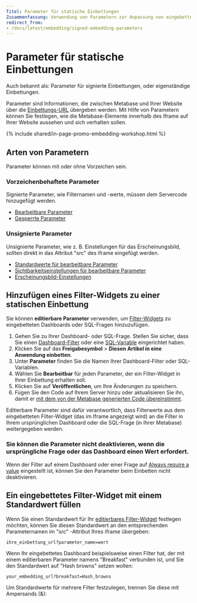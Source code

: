 ```yaml
---
Titel: Parameter für statische Einbettungen
Zusammenfassung: Verwendung von Parametern zur Anpassung von eingebetteten statischen Fragen und Dashboards.
redirect_from:
- /docs/latest/embedding/signed-embedding-parameters
---
```



# Parameter für statische Einbettungen


Auch bekannt als: Parameter für signierte Einbettungen, oder eigenständige Einbettungen.


Parameter sind Informationen, die zwischen Metabase und Ihrer Website über die [Einbettungs-URL](./static-embedding.md#adding-the-embedding-url-to-your-website) übergeben werden. Mit Hilfe von Parametern können Sie festlegen, wie die Metabase-Elemente innerhalb des Iframe auf Ihrer Website aussehen und sich verhalten sollen.


{% include shared/in-page-promo-embedding-workshop.html %}


## Arten von Parametern


Parameter können mit oder ohne Vorzeichen sein.


### Vorzeichenbehaftete Parameter


Signierte Parameter, wie Filternamen und -werte, müssen dem Servercode hinzugefügt werden.


- [Bearbeitbare Parameter](#adding-a-filter-widget-to-a-static-embed)
- [Gesperrte Parameter](#restricting-data-in-a-static-embed-with-locked-parameters)


### Unsignierte Parameter


Unsignierte Parameter, wie z. B. Einstellungen für das Erscheinungsbild, sollten direkt in das Attribut "src" des iframe eingefügt werden.


- [Standardwerte für bearbeitbare Parameter](#populating-an-embedded-filter-widget-with-a-default-value)
- [Sichtbarkeitseinstellungen für bearbeitbare Parameter](#hiding-filter-widgets-from-a-static-embed)
- [Erscheinungsbild-Einstellungen](#customizing-the-appearance-of-a-static-embed)


## Hinzufügen eines Filter-Widgets zu einer statischen Einbettung


Sie können **editierbare Parameter** verwenden, um [Filter-Widgets](https://www.metabase.com/glossary/filter-widget) zu eingebetteten Dashboards oder SQL-Fragen hinzuzufügen.


1. Gehen Sie zu Ihrer Dashboard- oder SQL-Frage. Stellen Sie sicher, dass Sie einen [Dashboard-Filter](../dashboards/filters.md) oder eine [SQL-Variable](../questions/native-editor/sql-parameters.md) eingerichtet haben.
2. Klicken Sie auf das **Freigabesymbol** > **Diesen Artikel in eine Anwendung einbetten**.
3. Unter **Parameter** finden Sie die Namen Ihrer Dashboard-Filter oder SQL-Variablen.
4. Wählen Sie **Bearbeitbar** für jeden Parameter, der ein Filter-Widget in Ihrer Einbettung erhalten soll.
5. Klicken Sie auf **Veröffentlichen**, um Ihre Änderungen zu speichern.
6. Fügen Sie den Code auf Ihrem Server hinzu oder aktualisieren Sie ihn, damit er [mit dem von der Metabase generierten Code übereinstimmt](./static-embedding.md#previewing-the-code-for-an-embed).


Editierbare Parameter sind dafür verantwortlich, dass Filterwerte aus dem eingebetteten Filter-Widget (das im Iframe angezeigt wird) an die Filter in Ihrem ursprünglichen Dashboard oder die SQL-Frage (in Ihrer Metabase) weitergegeben werden.


### Sie können die Parameter nicht deaktivieren, wenn die ursprüngliche Frage oder das Dashboard einen Wert erfordert.


Wenn der Filter auf einem Dashboard oder einer Frage auf [Always require a value](../dashboards/filters.md) eingestellt ist, können Sie den Parameter beim Einbetten nicht deaktivieren.


## Ein eingebettetes Filter-Widget mit einem Standardwert füllen


Wenn Sie einen Standardwert für Ihr [editierbares Filter-Widget](#adding-a-filter-widget-to-a-static-embed) festlegen möchten, können Sie diesen Standardwert an den entsprechenden Parameternamen im "src" -Attribut Ihres iframe übergeben:


```
ihre_einbettung_url?parameter_name=wert
```


Wenn Ihr eingebettetes Dashboard beispielsweise einen Filter hat, der mit einem editierbaren Parameter namens "Breakfast" verbunden ist, und Sie den Standardwert auf "Hash browns" setzen wollen:


```
your_embedding_url?breakfast=Hash_browns
```


Um Standardwerte für mehrere Filter festzulegen, trennen Sie diese mit Ampersands (&):
